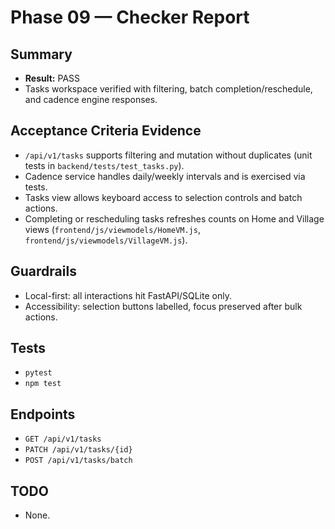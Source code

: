 # Phase 09 — Checker Report

## Summary
- **Result:** PASS
- Tasks workspace verified with filtering, batch completion/reschedule, and cadence engine responses.

## Acceptance Criteria Evidence
- `/api/v1/tasks` supports filtering and mutation without duplicates (unit tests in `backend/tests/test_tasks.py`).
- Cadence service handles daily/weekly intervals and is exercised via tests.
- Tasks view allows keyboard access to selection controls and batch actions.
- Completing or rescheduling tasks refreshes counts on Home and Village views (`frontend/js/viewmodels/HomeVM.js`, `frontend/js/viewmodels/VillageVM.js`).

## Guardrails
- Local-first: all interactions hit FastAPI/SQLite only.
- Accessibility: selection buttons labelled, focus preserved after bulk actions.

## Tests
- `pytest`
- `npm test`

## Endpoints
- `GET /api/v1/tasks`
- `PATCH /api/v1/tasks/{id}`
- `POST /api/v1/tasks/batch`

## TODO
- None.

